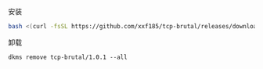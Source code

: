 安装

```bash
bash <(curl -fsSL https://github.com/xxf185/tcp-brutal/releases/download/v1.0.1/install_dkms.sh)
```

卸载

```
dkms remove tcp-brutal/1.0.1 --all
```

